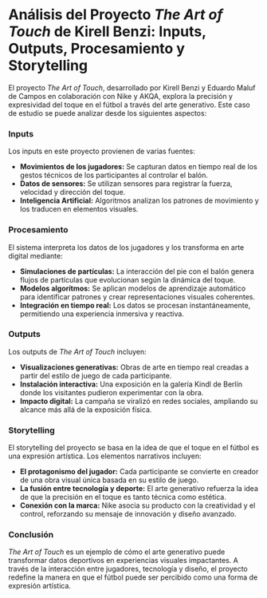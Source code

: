 #####

# **Análisis del Proyecto *The Art of Touch* de Kirell Benzi: Inputs, Outputs, Procesamiento y Storytelling**

El proyecto *The Art of Touch*, desarrollado por Kirell Benzi y Eduardo Maluf de Campos en colaboración con Nike y AKQA, explora la precisión y expresividad del toque en el fútbol a través del arte generativo. Este caso de estudio se puede analizar desde los siguientes aspectos:

### **Inputs**
Los inputs en este proyecto provienen de varias fuentes:
- **Movimientos de los jugadores:** Se capturan datos en tiempo real de los gestos técnicos de los participantes al controlar el balón.
- **Datos de sensores:** Se utilizan sensores para registrar la fuerza, velocidad y dirección del toque.
- **Inteligencia Artificial:** Algoritmos analizan los patrones de movimiento y los traducen en elementos visuales.

### **Procesamiento**
El sistema interpreta los datos de los jugadores y los transforma en arte digital mediante:
- **Simulaciones de partículas:** La interacción del pie con el balón genera flujos de partículas que evolucionan según la dinámica del toque.
- **Modelos algorítmos:** Se aplican modelos de aprendizaje automático para identificar patrones y crear representaciones visuales coherentes.
- **Integración en tiempo real:** Los datos se procesan instantáneamente, permitiendo una experiencia inmersiva y reactiva.

### **Outputs**
Los outputs de *The Art of Touch* incluyen:
- **Visualizaciones generativas:** Obras de arte en tiempo real creadas a partir del estilo de juego de cada participante.
- **Instalación interactiva:** Una exposición en la galería Kindl de Berlín donde los visitantes pudieron experimentar con la obra.
- **Impacto digital:** La campaña se viralizó en redes sociales, ampliando su alcance más allá de la exposición física.

### **Storytelling**
El storytelling del proyecto se basa en la idea de que el toque en el fútbol es una expresión artística. Los elementos narrativos incluyen:
- **El protagonismo del jugador:** Cada participante se convierte en creador de una obra visual única basada en su estilo de juego.
- **La fusión entre tecnología y deporte:** El arte generativo refuerza la idea de que la precisión en el toque es tanto técnica como estética.
- **Conexión con la marca:** Nike asocia su producto con la creatividad y el control, reforzando su mensaje de innovación y diseño avanzado.

### **Conclusión**
*The Art of Touch* es un ejemplo de cómo el arte generativo puede transformar datos deportivos en experiencias visuales impactantes. A través de la interacción entre jugadores, tecnología y diseño, el proyecto redefine la manera en que el fútbol puede ser percibido como una forma de expresión artística.

